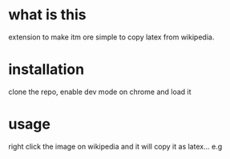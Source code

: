 # what is this
extension to make itm ore simple to copy latex from wikipedia.
# 
# installation
clone the repo, enable dev mode on chrome and load it

# usage
right click the image on wikipedia and it will copy it as latex... e.g 